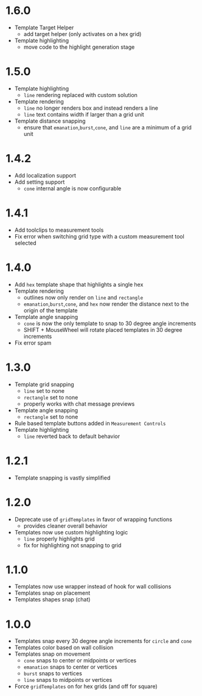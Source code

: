 # 1.6.0

- Template Target Helper
    - add target helper (only activates on a hex grid)
- Template highlighting
    - move code to the highlight generation stage

# 1.5.0

- Template highlighting
    - `line` rendering replaced with custom solution
- Template rendering
    - `line` no longer renders box and instead renders a line
    - `line` text contains width if larger than a grid unit
- Template distance snapping
    - ensure that `emanation`,`burst`,`cone`, and `line` are a minimum of a grid unit

# 1.4.2

- Add localization support
- Add setting support
    - `cone` internal angle is now configurable

# 1.4.1

- Add toolclips to measurement tools
- Fix error when switching grid type with a custom measurement tool selected

# 1.4.0

- Add `hex` template shape that highlights a single hex
- Template rendering
    - outlines now only render on `line` and `rectangle`
    - `emanation`,`burst`,`cone`, and `hex` now render the distance next to the origin of the template
- Template angle snapping
    - `cone` is now the only template to snap to 30 degree angle increments
    - SHIFT + MouseWheel will rotate placed templates in 30 degree increments
- Fix error spam

# 1.3.0

- Template grid snapping
    - `line` set to none
    - `rectangle` set to none
    -  properly works with chat message previews
- Template angle snapping
    - `rectangle` set to none
- Rule based template buttons added in `Measurement Controls`
- Template highlighting
    - `line` reverted back to default behavior

# 1.2.1

- Template snapping is vastly simplified

# 1.2.0

- Deprecate use of `gridTemplates` in favor of wrapping functions
    - provides cleaner overall behavior
- Templates now use custom highlighting logic
    - `line` properly highlights grid
    - fix for highlighting not snapping to grid

# 1.1.0

- Templates now use wrapper instead of hook for wall collisions
- Templates snap on placement
- Templates shapes snap (chat)

# 1.0.0

- Templates snap every 30 degree angle increments for `circle` and `cone`
- Templates color based on wall collision
- Templates snap on movement
    - `cone` snaps to center or midpoints or vertices
    - `emanation` snaps to center or vertices
    - `burst` snaps to vertices
    - `line` snaps to midpoints or vertices
- Force `gridTemplates` on for hex grids (and off for square)